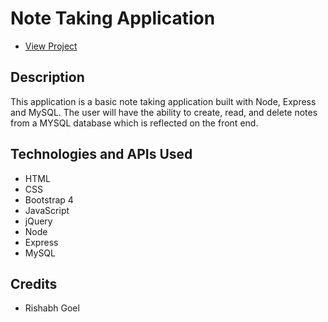 # Note Taking Application 

* [View Project](https://note-taker-rishabh.herokuapp.com/)

## Description
This application is a basic note taking application built with Node, Express and MySQL. The user will have the ability to create, read, and delete notes from a MYSQL database which is reflected on the front end. 

## Technologies and APIs Used
- HTML
- CSS
- Bootstrap 4
- JavaScript
- jQuery
- Node
- Express
- MySQL

## Credits 
- Rishabh Goel
